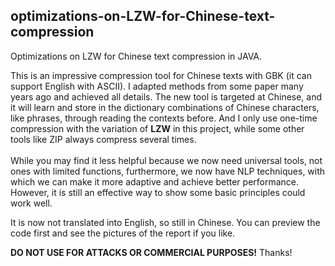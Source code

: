 <h2>optimizations-on-LZW-for-Chinese-text-compression</h2>

Optimizations on LZW for Chinese text compression in JAVA.

This is an impressive compression tool for Chinese texts with GBK (it can support English with ASCII). I adapted methods from some paper many years ago and achieved all details. The new tool is targeted at Chinese, and it will learn and store in the dictionary combinations of Chinese characters, like phrases, through reading the contexts before. And I only use one-time compression with the variation of **LZW** in this project, while some other tools like ZIP always compress several times.</br></br>
While you may find it less helpful because we now need universal tools, not ones with limited functions, furthermore, we now have NLP techniques, with which we can make it more adaptive and achieve better performance. However, it is still an effective way to show some basic principles could work well.

 

It is now not translated into English, so still in Chinese.
You can preview the code first and see the pictures of the report if you like.



**DO NOT USE FOR ATTACKS OR COMMERCIAL PURPOSES!**
Thanks!
